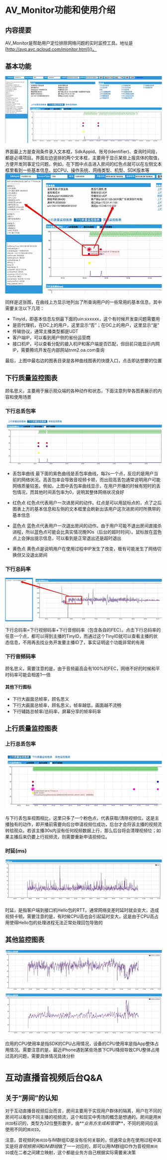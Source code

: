 # AV_Monitor功能和使用介绍

## 内容提要

AV\_Monitor是帮助用户定位排除网络问题的实时监控工具。地址是[http://avq.avc.qcloud.com/monitor.html]()。

## 基本功能

![基本界面](avmonitor_pics/1.jpg)

界面最上方是查询条件录入文本框，SdkAppid、账号(Identifier)、查询时间段，都是必填项目。界面左边竖排的两个文本框，主要用于显示某些上报具体的取值，方便开发同事定位问题。例如，在下图中点击进入房间的红色点就可以在左侧文本框里看到一些基本信息，如CPU、操作系统、网络类型、机型、SDK版本等
![基本界面](avmonitor_pics/2.jpg)

同样是这张图，在曲线上方显示地列出了所查询用户的一些常用的基本信息，其中需要关注以下几项：

* Tinyid，即基本信息左侧最下面的uin:xxxxxx，这个有时候开发查问题需要用
* 是否代理机，在DC上的用户，这里显示“否”；在OC上的用户，这里显示“是”
* 传输协议，通常主播类型都是UDT
* 客户端IP，可以看到用户侧的省份运营商
* 接口机IP，可以查看分配的接入机IP和客户端是否匹配，但目前只能显示内网IP，需要腾讯开发在内部网站tnm2.oa.com查询

最后，上图中最右边的图表目录是各种曲线图表的快捷入口，点击即达想要的位置

## 下行质量监控图表

顾名思义，主要用于展示观众端的各种动作和状态，下面注意列举各图表展示的内容和使用场景

### 下行总丢包率

![基本界面](avmonitor_pics/3.jpg)

* 丢包率曲线
最下面的紫色曲线是丢包率曲线，每2s一个点，反应的是用户当前的网络状况。高丢包率会导致音视频卡顿，而出现高丢包通常说明用户可能网络质量较差。例如，上图中丢包率曲线显示，在用户开播的时候有短时的丢包情况，而其他时间丢包率为0，说明其整体网络状况良好

* 红色点
红色点代表用户一次进房间的动作。红点是可以用鼠标点的，点了之后图表上方的基本信息和左侧的文本框里会刷新出该用户这次进房间时所携带的基本信息

* 蓝色点
蓝色点代表用户一次退出房间的动作。由于用户可能不退出房间直接杀进程，所以蓝色点可能会比真实情况晚90s（后台的超时时间）。鼠标放在蓝色点上会弹出提示信息，可以看到是正常退出还是超时退出

* 黄色点
黄色点是说明用户在使用过程中IP发生了改变，极有可能发生了网络切换但又没退出房间

### 下行总码率

![基本界面](avmonitor_pics/4.jpg)

下行总码率=下行视频码率+下行音频码率（包含各自的FEC）。点击下行总码率的任意一个点，都可以得到主播的TinyID，而通过这个TinyID就可以查看主播的状态信息，不用再去找业务开发要主播ID了，事实证明这个功能非常的有用

### 下行音频码率

顾名思义，需要注意的是，由于音频最高会有100%的FEC，网络不好的时候和平时码率可能会相差1一倍

#### 其他下行图标

* 下行大画面总帧率，顾名思义
* 下行大画面总帧率，顾名思义，帧率越低，画面越不流畅
* 下行辅路总帧率/总码率，屏幕分享的帧率码率

## 上行质量监控图表

### 上行总丢包率

![基本界面](avmonitor_pics/5.jpg)

与下行丢包率视图相比，这里只多了一个粉色点，代表获取/清除视频位。这是主播独有的动作，即开播前需要向后台申请视频位成功，后台才会将该主播的视频流转给观众。若该主播30s内没有任何视频数据上行，那么后台将会清理视频位；如果主播后来仍要上行视频流，则需要重新申请视频位。

### 时延(ms)

![基本界面](avmonitor_pics/6.jpg)

时延，是指客户端到接口机Hello包的RTT。通常网络变差时延时就会变大，造成视频卡顿。需要注意的是，有时候CPU高也会引起延时变大，这是由于CPU高占用使得Hello包的处理进程无法正常处理回包导致的

## 其他监控图表

![基本界面](avmonitor_pics/7.jpg)

应用的CPU使用率是指SDK的CPU占用情况，设备的CPU使用率是指App整体占用情况。需要注意的是，最近iPhone遇到某些场景下CPU降频导致CPU整体占用过高的问题，需要具体情况具体分析


# 互动直播音视频后台Q&A

## 关于“房间”的认知

对于互动直播音视频后台而言，房间主要用于实现用户群体的隔离，用户在不同的房间可以看到不同主播的视频流，这个和现实中秀场的概念是想通的。房间是用`房间ID`标识的，类型为32位整形数字，由**_业务方生成和管理_**，不同的房间应该使用不同的`房间ID`。

注意，音视频的`房间ID`与IM群组ID是没有任何关联的，但通常业务在使用过程中其实是将*音视频房间*和*IM群组*做了一一对应的，即可以用IM群组ID作为音视频`房间ID`或在二者之间建立映射，这个都是业务方自己根据实际需要来决策
